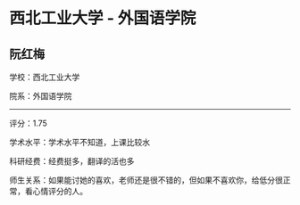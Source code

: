 # 西北工业大学 - 外国语学院

## 阮红梅

学校：西北工业大学

院系：外国语学院

* * *

评分：1.75

学术水平：学术水平不知道，上课比较水

科研经费：经费挺多，翻译的活也多

师生关系：如果能讨她的喜欢，老师还是很不错的，但如果不喜欢你，给低分很正常，看心情评分的人。